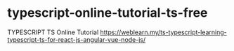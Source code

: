 # typescript-online-tutorial-ts-free
TYPESCRIPT TS Online Tutorial
https://weblearn.my/ts-typescript-learning-typescript-ts-for-react-js-angular-vue-node-js/
